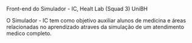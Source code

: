 Front-end do Simulador - IC, Healt Lab (Squad 3) UniBH

O Simulador - IC tem como objetivo auxiliar alunos de medicina e áreas relacionadas no aprendizado atraves da simulação de um atendimento medico completo.